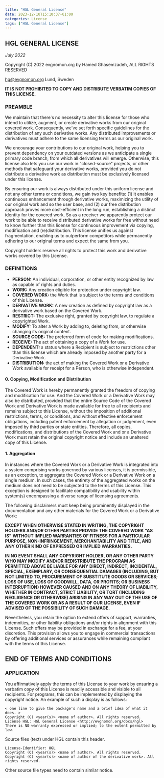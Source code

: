 ```yaml
---
title: "HGL General License"
date: 2023-12-10T15:10:37+01:00
categories: License
tags: ["HGL General License"]
---
```


## HGL GENERAL LICENSE

*July 2022*

Copyright (C) 2022 evgnomon.org by Hamed Ghasemzadeh, ALL RIGHTS RESERVED  

hg@evgnomon.org
Lund, Sweden

**IT IS NOT PROHIBITED TO COPY AND DISTRIBUTE VERBATIM COPIES OF THIS LICENSE.**

### PREAMBLE

We maintain that there's no necessity to alter this license for those who intend to utilize, augment, or create derivative works from our original covered work. Consequently, we've set forth specific guidelines for the distribution of any such derivative works. Any distributed improvements or derivatives must adhere to the same licensing terms as our original work.

We encourage your contributions to our original work, helping you to prevent dependency on your outdated versions as we anticipate a single primary code branch, from which all derivatives will emerge. Otherwise, this license also lets you use our work in "closed-source" projects, or other methods that safeguard your derivative works, provided you do not distribute a derivative work as distribution must be exclusively licensed under this license.

By ensuring our work is always distributed under this uniform license and not any other terms or conditions, we gain two key benefits: (1) it enables continuous enhancement through derivative works, maximizing the utility of our original work and so the user base, and (2) our free distribution approach proves more cost-efficient in the long run, establishing a distinct identity for the covered work. So as a receiver we apparently protect our work to be able to receive distributed derivative works for free without need to know further than this license for continuous improvement via copying, modification and (re)distribution. This license unifies us against fragmentation, enabling us to outperform competitors while permanently adhering to our original terms and expect the same from you.

Copyright holders reserve all rights to protect this work and derivative works covered by this License.

### DEFINITIONS
- **PERSON:** An individual, corporation, or other entity recognized by law as capable of rights and duties.
- **WORK:** Any creation eligible for protection under copyright law.
- **COVERED WORK:** the Work that is subject to the terms and conditions of this License.
- **DERIVATIVE WORK:** A new creation as defined by copyright law as a derivative work based on the Covered Work.
- **RESTRICT:** The exclusive right, granted by copyright law, to regulate a copyrighted Work.
- **MODIFY:** To alter a Work by adding to, deleting from, or otherwise changing its original content.
- **SOURCE CODE:** The preferred form of code for making modifications.
- **RECEIVE:** The act of obtaining a copy of a Work for use.
- **DEPENDENT:** a status where a Recipient is subject to restrictions other than this license which are already imposed by another party for a Derivative Work.
- **DISTRIBUTION:** the act of making the Covered Work or a Derivative Work available for receipt for a Person, who is otherwise independent.

#### 0. Copying, Modification and Distribution

The Covered Work is hereby permanently granted the freedom of copying and modification for use. And the Covered Work or a Derivative Work may also be distributed, provided that the entire Source Code of the Covered Work and Derivative Work is made available for free to all recipients and remains subject to this License, without the imposition of additional restrictions, terms, or conditions, and without effective enforcement obligations, including patent enforcement by allegation or judgement, even imposed by third parties or state entities. Therefore, all copies, modifications, and distributions of the Covered Work and or a Derivative Work must retain the original copyright notice and include an unaltered copy of this License.

#### 1. Aggregation

In instances where the Covered Work or a Derivative Work is integrated into a system comprising works governed by various licenses, it is permissible, as an exception, to aggregate the Covered Work or a Derivative Work on a single medium. In such cases, the entirety of the aggregated works on the medium does not need to be subjected to the terms of this License. This exception is designed to facilitate compatibility and usability within system(s) encompassing a diverse range of licensing agreements.

The following disclaimers must keep being prominently displayed in the documentation and any other materials for the Covered Work or a Derivative Work:

**EXCEPT WHEN OTHERWISE STATED IN WRITING, THE COPYRIGHT HOLDERS AND/OR OTHER PARTIES PROVIDE THE COVERED WORK "AS IS" WITHOUT IMPLIED WARRANTIES OF FITNESS FOR A PARTICULAR PURPOSE, NON-INFRINGEMENT, MERCHANTABILITY AND TITLE, AND ANY OTHER KIND OF EXPRESSED OR IMPLIED WARRANTIES.**

**IN NO EVENT SHALL ANY COPYRIGHT HOLDER, OR ANY OTHER PARTY WHO MAY MODIFY AND/OR REDISTRIBUTE THE PROGRAM AS PERMITTED ABOVE BE LIABLE FOR ANY DIRECT, INDIRECT, INCIDENTAL, SPECIAL, EXEMPLARY, OR CONSEQUENTIAL DAMAGES (INCLUDING, BUT NOT LIMITED TO, PROCUREMENT OF SUBSTITUTE GOODS OR SERVICES; LOSS OF USE, LOSS OF GOODWILL, DATA, OR PROFITS; OR BUSINESS INTERRUPTION) HOWEVER CAUSED AND ON ANY THEORY OF LIABILITY, WHETHER IN CONTRACT, STRICT LIABILITY, OR TORT (INCLUDING NEGLIGENCE OR OTHERWISE) ARISING IN ANY WAY OUT OF THE USE OF THE COVERED WORK OR AS A RESULT OF OUR LICENSE, EVEN IF ADVISED OF THE POSSIBILITY OF SUCH DAMAGE.**

Nevertheless, you retain the option to extend offers of support, warranties, indemnities, or other liability obligations and/or rights in alignment with this License. Such offers may be provided in exchange for a fee, at your discretion. This provision allows you to engage in commercial transactions by offering additional services or assurances while remaining compliant with the terms of this License.

## END OF TERMS AND CONDITIONS

### APPLICATION

You affirmatively apply the terms of this License to your work by ensuring a verbatim copy of this License is readily accessible and visible to all recipients. For programs, this can be implemented by displaying the copyright notice. An example of such a display is as follows:

```plaintext
< one line to give the package's name and a brief idea of what it does. >
Copyright (C) <year(s)> <name of author>. All rights reserved.
License HGL: HGL General License <http://evgnomon.org/docs/hgl>
There is NO warranty expressed or implied; to the extent permitted by law.
```

Source files (text) under HGL contain this header.
```plaintext
License-Identifier: HGL
Copyright (C) <year(s)> <name of author>. All rights reserved.
Copyright (C) <year(s)> <name of author of the derivative work>. All rights reserved.
```

Other source file types need to contain similar notice.
